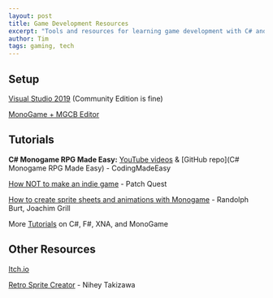 ```yaml
---
layout: post
title: Game Development Resources
excerpt: "Tools and resources for learning game development with C# and MonoGame."
author: Tim
tags: gaming, tech
---
```


## Setup
[Visual Studio 2019](https://docs.microsoft.com/en-us/visualstudio/releases/2019/release-notes) (Community Edition is fine)

[MonoGame + MGCB Editor](https://docs.monogame.net/articles/getting_started/1_setting_up_your_development_environment_windows.html)


## Tutorials
**C# Monogame RPG Made Easy:** [YouTube videos](https://www.youtube.com/playlist?list=PLHJE4y54mpC5hrlDv8yFHPfrSNhqFoA0h) & [GitHub repo](C# Monogame RPG Made Easy) - CodingMadeEasy

[How NOT to make an indie game](https://www.youtube.com/watch?v=NnI_1DOYt2A) - Patch Quest

[How to create sprite sheets and animations with Monogame](https://www.codeandweb.com/texturepacker/tutorials/how-to-create-sprite-sheets-and-animations-with-monogame) - Randolph Burt, Joachim Grill

More [Tutorials](https://docs.monogame.net/articles/tutorials.html) on C#, F#, XNA, and MonoGame


## Other Resources
[Itch.io](https://itch.io/)

[Retro Sprite Creator](https://retro-sprite-creator.nihey.org/character/eyJiYXNlIjoiMWViOTI5ZjEiLCJib2R5IjoiOTg2NmJhNWEifQ==) - Nihey Takizawa
